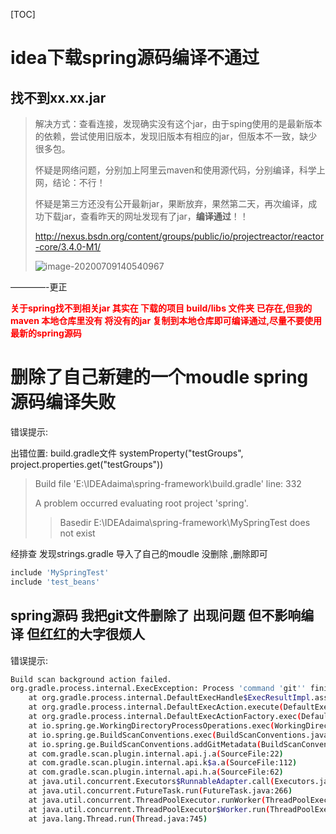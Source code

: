 [TOC]

# idea下载spring源码编译不通过

## 找不到xx.xx.jar

> 解决方式：查看连接，发现确实没有这个jar，由于sping使用的是最新版本的依赖，尝试使用旧版本，发现旧版本有相应的jar，但版本不一致，缺少很多包。
>
> 怀疑是网络问题，分别加上阿里云maven和使用源代码，分别编译，科学上网，结论：不行！
>
> 怀疑是第三方还没有公开最新jar，果断放弃，果然第二天，再次编译，成功下载jar，查看昨天的网址发现有了jar，**编译通过**！！
>
> http://nexus.bsdn.org/content/groups/public/io/projectreactor/reactor-core/3.4.0-M1/
>
> ![image-20200709140540967](D:\OneDrive\随心记\Spring\images\image-20200709140540967.png)

————-更正

<strong style="color:red;">关于spring找不到相关jar 其实在 下载的项目 build/libs 文件夹 已存在,但我的maven 本地仓库里没有 将没有的jar 复制到本地仓库即可编译通过,尽量不要使用最新的spring源码</strong>

# 删除了自己新建的一个moudle spring源码编译失败

错误提示:

出错位置: build.gradle文件 systemProperty("testGroups", project.properties.get("testGroups"))

> Build file 'E:\IDEAdaima\spring-framework\build.gradle' line: 332
>
> A problem occurred evaluating root project 'spring'.
>
> > Basedir E:\IDEAdaima\spring-framework\MySpringTest does not exist

经排查 发现strings.gradle 导入了自己的moudle 没删除 ,删除即可

```groovy
include 'MySpringTest'
include 'test_beans'
```

## spring源码 我把git文件删除了 出现问题 但不影响编译 但红红的大字很烦人

错误提示:

```bash
Build scan background action failed.
org.gradle.process.internal.ExecException: Process 'command 'git'' finished with non-zero exit value 128
	at org.gradle.process.internal.DefaultExecHandle$ExecResultImpl.assertNormalExitValue(DefaultExecHandle.java:417)
	at org.gradle.process.internal.DefaultExecAction.execute(DefaultExecAction.java:38)
	at org.gradle.process.internal.DefaultExecActionFactory.exec(DefaultExecActionFactory.java:168)
	at io.spring.ge.WorkingDirectoryProcessOperations.exec(WorkingDirectoryProcessOperations.java:45)
	at io.spring.ge.BuildScanConventions.exec(BuildScanConventions.java:161)
	at io.spring.ge.BuildScanConventions.addGitMetadata(BuildScanConventions.java:110)
	at com.gradle.scan.plugin.internal.api.j.a(SourceFile:22)
	at com.gradle.scan.plugin.internal.api.k$a.a(SourceFile:112)
	at com.gradle.scan.plugin.internal.api.h.a(SourceFile:62)
	at java.util.concurrent.Executors$RunnableAdapter.call(Executors.java:511)
	at java.util.concurrent.FutureTask.run(FutureTask.java:266)
	at java.util.concurrent.ThreadPoolExecutor.runWorker(ThreadPoolExecutor.java:1142)
	at java.util.concurrent.ThreadPoolExecutor$Worker.run(ThreadPoolExecutor.java:617)
	at java.lang.Thread.run(Thread.java:745)
```

